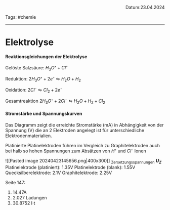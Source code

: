 <p align="right">Datum:23.04.2024</p>

Tags: #chemie 

---

# Elektrolyse
#### Reaktionsgleichungen der Elektrolyse
Gelöste Salzsäure: $H_3O⁺ + Cl⁻$

Reduktion:
$2H_3O⁺ + 2e⁻ ⇋ H_2O + H_2$

Oxidation:
$2Cl⁻ ⇋ Cl_2  + 2e⁻$

Gesamtreaktion
$2H_3O⁺ + 2Cl⁻ ⇋ H_2O + H_2 + Cl_2$

#### Stromstärke  und Spannungskurven
Das Diagramm zeigt die erreichte Stromstärke (mA) in Abhängigkeit von der Spannung (V) die an 2 Elektroden angelegt ist  für unterschiedliche Elektrodenmaterialien.

Platinierte Platinelektroden führen im Vergleich zu Graphitelektroden auch bei halb so hohen Spannungen zum Absätzen von $H⁺$ und $Cl⁻$ Ionen


![[Pasted image 20240423145656.png|400x300]]
<sub>Zersetzungsspannungen</sub>
**$U_Z$**
Platinelektrode (platiniert): 1.35V
Platinelektrode (blank): 1.55V
Quecksilberelektrode: 2.1V
Graphitelektrode: 2.25V



Seite 147:
1. 14.47A
2. 2.027 Ladungen
3. 30.8752 I·t